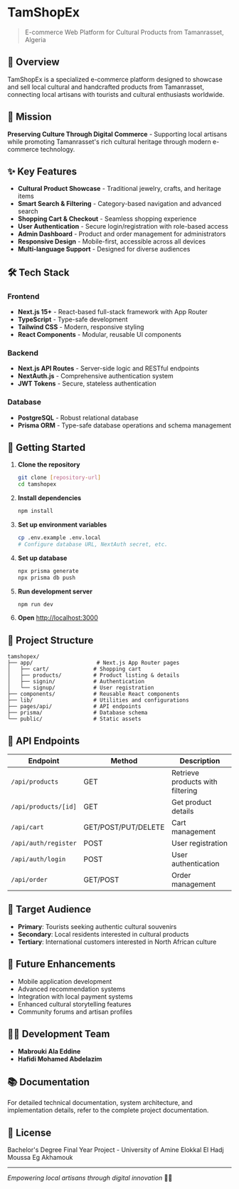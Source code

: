 # TamShopEx

> E-commerce Web Platform for Cultural Products from Tamanrasset, Algeria

## 🌟 Overview

TamShopEx is a specialized e-commerce platform designed to showcase and sell local cultural and handcrafted products from Tamanrasset, connecting local artisans with tourists and cultural enthusiasts worldwide.

## 🎯 Mission

**Preserving Culture Through Digital Commerce** - Supporting local artisans while promoting Tamanrasset's rich cultural heritage through modern e-commerce technology.

## ✨ Key Features

- **Cultural Product Showcase** - Traditional jewelry, crafts, and heritage items
- **Smart Search & Filtering** - Category-based navigation and advanced search
- **Shopping Cart & Checkout** - Seamless shopping experience
- **User Authentication** - Secure login/registration with role-based access
- **Admin Dashboard** - Product and order management for administrators
- **Responsive Design** - Mobile-first, accessible across all devices
- **Multi-language Support** - Designed for diverse audiences

## 🛠️ Tech Stack

### Frontend
- **Next.js 15+** - React-based full-stack framework with App Router
- **TypeScript** - Type-safe development
- **Tailwind CSS** - Modern, responsive styling
- **React Components** - Modular, reusable UI components

### Backend
- **Next.js API Routes** - Server-side logic and RESTful endpoints
- **NextAuth.js** - Comprehensive authentication system
- **JWT Tokens** - Secure, stateless authentication

### Database
- **PostgreSQL** - Robust relational database
- **Prisma ORM** - Type-safe database operations and schema management

## 🚀 Getting Started

1. **Clone the repository**
   ```bash
   git clone [repository-url]
   cd tamshopex
   ```

2. **Install dependencies**
   ```bash
   npm install
   ```

3. **Set up environment variables**
   ```bash
   cp .env.example .env.local
   # Configure database URL, NextAuth secret, etc.
   ```

4. **Set up database**
   ```bash
   npx prisma generate
   npx prisma db push
   ```

5. **Run development server**
   ```bash
   npm run dev
   ```

6. **Open** [http://localhost:3000](http://localhost:3000)

## 📁 Project Structure

```
tamshopex/
├── app/                    # Next.js App Router pages
│   ├── cart/              # Shopping cart
│   ├── products/          # Product listing & details
│   ├── signin/            # Authentication
│   └── signup/            # User registration
├── components/            # Reusable React components
├── lib/                   # Utilities and configurations
├── pages/api/             # API endpoints
├── prisma/                # Database schema
└── public/                # Static assets
```

## 🔗 API Endpoints

| Endpoint | Method | Description |
|----------|--------|-------------|
| `/api/products` | GET | Retrieve products with filtering |
| `/api/products/[id]` | GET | Get product details |
| `/api/cart` | GET/POST/PUT/DELETE | Cart management |
| `/api/auth/register` | POST | User registration |
| `/api/auth/login` | POST | User authentication |
| `/api/order` | GET/POST | Order management |

## 👥 Target Audience

- **Primary**: Tourists seeking authentic cultural souvenirs
- **Secondary**: Local residents interested in cultural products  
- **Tertiary**: International customers interested in North African culture

## 🔮 Future Enhancements

- Mobile application development
- Advanced recommendation systems
- Integration with local payment systems
- Enhanced cultural storytelling features
- Community forums and artisan profiles

## 👨‍💻 Development Team

- **Mabrouki Ala Eddine**
- **Hafidi Mohamed Abdelazim**

## 📚 Documentation

For detailed technical documentation, system architecture, and implementation details, refer to the complete project documentation.

## 📄 License

Bachelor's Degree Final Year Project - University of Amine Elokkal El Hadj Moussa Eg Akhamouk

---

*Empowering local artisans through digital innovation* 🏺✨
